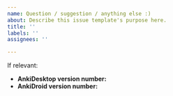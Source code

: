 ```yaml
---
name: Question / suggestion / anything else :)
about: Describe this issue template's purpose here.
title: ''
labels: ''
assignees: ''

---
```


If relevant:

* **AnkiDesktop version number:**
* **AnkiDroid version number:**
